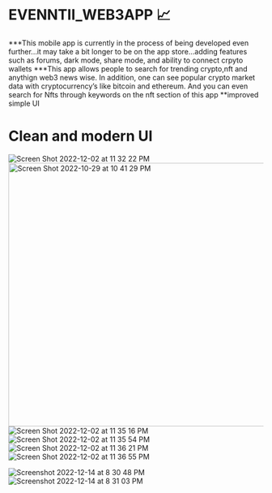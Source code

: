 # EVENNTII_WEB3APP 📈
***This mobile app is currently in the process of being developed  even further...it may take a bit longer to be on the app store...adding features such as forums, dark mode, share mode, and ability to connect crpyto wallets
***This app allows people to search for trending crypto,nft and anythign web3 news wise. In addition, one can see popular crypto market data with cryptocurrency’s like bitcoin and ethereum.  And you can even search for Nfts through keywords on the nft section of this app 
**improved simple UI 
# Clean and modern UI 
![Screen Shot 2022-12-02 at 11 32 22 PM](https://user-images.githubusercontent.com/73265655/205422942-8d4d9cff-599c-4b84-8518-841a852984d8.png)
<img width="519" alt="Screen Shot 2022-10-29 at 10 41 29 PM" src="https://user-images.githubusercontent.com/73265655/198860088-1accb468-f3d9-44e0-aaa9-92798b35f265.png">
![Screen Shot 2022-12-02 at 11 35 16 PM](https://user-images.githubusercontent.com/73265655/205423075-0fef0130-7535-4c0d-9467-5707c0625086.png)
![Screen Shot 2022-12-02 at 11 35 54 PM](https://user-images.githubusercontent.com/73265655/205423108-e58e6c69-1130-4dad-bcb1-0f4f218ddfcd.png)
![Screen Shot 2022-12-02 at 11 36 21 PM](https://user-images.githubusercontent.com/73265655/205423121-d7f85505-3292-45ab-9fe7-5c48ac57dec4.png)
![Screen Shot 2022-12-02 at 11 36 55 PM](https://user-images.githubusercontent.com/73265655/205423140-98884909-6669-4e2e-a509-7ad5cb0178a9.png)

![Screenshot 2022-12-14 at 8 30 48 PM](https://user-images.githubusercontent.com/73265655/207751304-013d5f4e-baba-4ff2-b344-c29be4b269ee.png)
![Screenshot 2022-12-14 at 8 31 03 PM](https://user-images.githubusercontent.com/73265655/207751333-beffef19-0695-44f9-8ad8-ea7f55d94d80.png)
